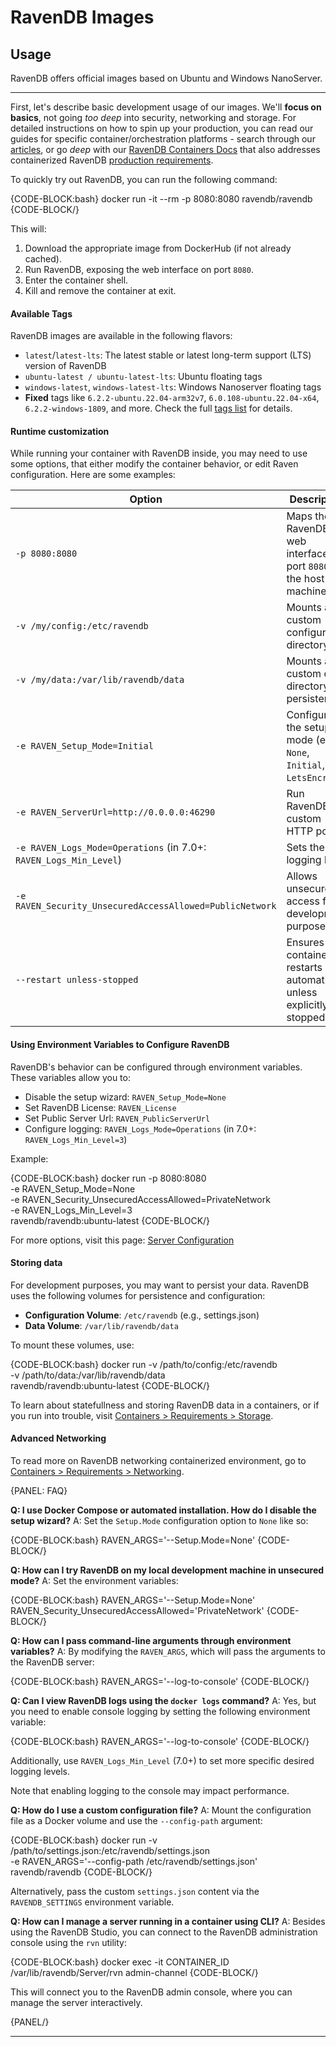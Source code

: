﻿# RavenDB Images

## Usage
RavenDB offers official images based on Ubuntu and Windows NanoServer.

---

First, let's describe basic development usage of our images.
We'll **focus on basics**, not going *too deep* into security, networking and storage.
For detailed instructions on how to spin up your production, you can read our guides for specific container/orchestration platforms - search through our [articles](https://ravendb.net/articles), or go *deep* with our [RavenDB Containers Docs](https://ravendb.net/docs/start/containers) that also addresses containerized RavenDB [production requirements](./requirements).

To quickly try out RavenDB, you can run the following command:

{CODE-BLOCK:bash}
docker run -it --rm -p 8080:8080 ravendb/ravendb
{CODE-BLOCK/}

This will:

1. Download the appropriate image from DockerHub (if not already cached).
2. Run RavenDB, exposing the web interface on port `8080`.
3. Enter the container shell.
4. Kill and remove the container at exit.


#### **Available Tags**

RavenDB images are available in the following flavors:

- `latest`/`latest-lts`: The latest stable or latest long-term support (LTS) version of RavenDB
- `ubuntu-latest / ubuntu-latest-lts`: Ubuntu floating tags
- `windows-latest`, `windows-latest-lts`: Windows Nanoserver floating tags
- **Fixed** tags like `6.2.2-ubuntu.22.04-arm32v7`, `6.0.108-ubuntu.22.04-x64`, `6.2.2-windows-1809`, and more. Check the full [tags list](https://hub.docker.com/r/ravendb/ravendb/tags) for details.

#### **Runtime customization**

While running your container with RavenDB inside, you may need to use some options, that either modify the container behavior, or edit Raven configuration.
Here are some examples:

| **Option**                                                        | **Description**                                                         |
|-------------------------------------------------------------------|-------------------------------------------------------------------------|
| `-p 8080:8080`                                                    | Maps the RavenDB web interface to port `8080` on the host machine.      |
| `-v /my/config:/etc/ravendb`                                      | Mounts a custom configuration directory.                                |
| `-v /my/data:/var/lib/ravendb/data`                               | Mounts a custom data directory for persistence.                         |
| `-e RAVEN_Setup_Mode=Initial`                                     | Configures the setup mode (e.g., `None`, `Initial`, `LetsEncrypt`).     |
| `-e RAVEN_ServerUrl=http://0.0.0.0:46290`                         | Run RavenDB on custom HTTP port.                                        |
| `-e RAVEN_Logs_Mode=Operations` (in 7.0+: `RAVEN_Logs_Min_Level`) | Sets the logging level.                                                 |
| `-e RAVEN_Security_UnsecuredAccessAllowed=PublicNetwork`          | Allows unsecured access for development purposes.                       |
| `--restart unless-stopped`                                        | Ensures the container restarts automatically unless explicitly stopped. |

#### **Using Environment Variables to Configure RavenDB**

RavenDB's behavior can be configured through environment variables. These variables allow you to:

- Disable the setup wizard: `RAVEN_Setup_Mode=None`
- Set RavenDB License: `RAVEN_License`
- Set Public Server Url: `RAVEN_PublicServerUrl`
- Configure logging: `RAVEN_Logs_Mode=Operations` (in 7.0+: `RAVEN_Logs_Min_Level=3`)

Example:

{CODE-BLOCK:bash}
docker run -p 8080:8080 \
  -e RAVEN_Setup_Mode=None \
  -e RAVEN_Security_UnsecuredAccessAllowed=PrivateNetwork \
  -e RAVEN_Logs_Min_Level=3 \
  ravendb/ravendb:ubuntu-latest
{CODE-BLOCK/}

For more options, visit this page: [Server Configuration](../../server/configuration)

#### **Storing data**

For development purposes, you may want to persist your data.
RavenDB uses the following volumes for persistence and configuration:

- **Configuration Volume**: `/etc/ravendb` (e.g., settings.json)
- **Data Volume**: `/var/lib/ravendb/data`

To mount these volumes, use:

{CODE-BLOCK:bash}
docker run -v /path/to/config:/etc/ravendb \
  -v /path/to/data:/var/lib/ravendb/data \
  ravendb/ravendb:ubuntu-latest
{CODE-BLOCK/}

To learn about statefullness and storing RavenDB data in a containers, or if you run into trouble, visit [Containers > Requirements > Storage](./requirements/storage).

#### **Advanced Networking**
To read more on RavenDB networking containerized environment, go to [Containers > Requirements > Networking](./requirements/networking).

{PANEL: FAQ}

**Q: I use Docker Compose or automated installation. How do I disable the setup wizard?**
A: Set the `Setup.Mode` configuration option to `None` like so:

{CODE-BLOCK:bash}
RAVEN_ARGS='--Setup.Mode=None'
{CODE-BLOCK/}

**Q: How can I try RavenDB on my local development machine in unsecured mode?**
A: Set the environment variables:

{CODE-BLOCK:bash}
RAVEN_ARGS='--Setup.Mode=None'
RAVEN_Security_UnsecuredAccessAllowed='PrivateNetwork'
{CODE-BLOCK/}

**Q: How can I pass command-line arguments through environment variables?**
A: By modifying the `RAVEN_ARGS`, which will pass the arguments to the RavenDB server:

{CODE-BLOCK:bash}
RAVEN_ARGS='--log-to-console'
{CODE-BLOCK/}

**Q: Can I view RavenDB logs using the `docker logs` command?**
A: Yes, but you need to enable console logging by setting the following environment variable:

{CODE-BLOCK:bash}
RAVEN_ARGS='--log-to-console'
{CODE-BLOCK/}

Additionally, use `RAVEN_Logs_Min_Level` (7.0+) to set more specific desired logging levels.

Note that enabling logging to the console may impact performance.

**Q: How do I use a custom configuration file?**
A: Mount the configuration file as a Docker volume and use the `--config-path` argument:

{CODE-BLOCK:bash}
docker run -v /path/to/settings.json:/etc/ravendb/settings.json \
-e RAVEN_ARGS='--config-path /etc/ravendb/settings.json' \
ravendb/ravendb
{CODE-BLOCK/}

Alternatively, pass the custom `settings.json` content via the `RAVENDB_SETTINGS` environment variable.

**Q: How can I manage a server running in a container using CLI?**
A: Besides using the RavenDB Studio, you can connect to the RavenDB administration console using the `rvn` utility:

{CODE-BLOCK:bash}
docker exec -it CONTAINER_ID /var/lib/ravendb/Server/rvn admin-channel
{CODE-BLOCK/}

This will connect you to the RavenDB admin console, where you can manage the server interactively.

{PANEL/}

---
